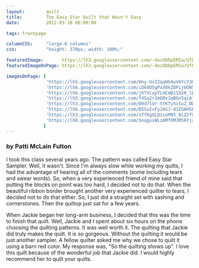 ```yaml
---
layout:        quilt
title:         The Easy Star Quilt that Wasn't Easy
date:          2012-03-10 00:00:00

tags: frontpage

columnCSS:     "large-6 columns"
css:           "height: 370px; width: 100%;"

featuredImage:       https://lh3.googleusercontent.com/-4ozODDpEMIw/UfbHdjpJJWI/AAAAAAAAARY/o0DYbXXVlbc/w470/photo.jpg
featuredImageOnPage: https://lh3.googleusercontent.com/-4ozODDpEMIw/UfbHdjpJJWI/AAAAAAAAARY/o0DYbXXVlbc/w1000/photo.jpg

imagesOnPage: [
               'https://lh5.googleusercontent.com/Hny-UxI2qaHk4wV6YcY3QNFAlfeqJs7rqMkSdvSwS3c=w303',
               'https://lh6.googleusercontent.com/iOk0D5gPxX0kZDPijUGN52SJ_Ad1ERFSi5BZHsSaCMk=w303',
               'https://lh6.googleusercontent.com/jhTVCxpTLHCmB1IXsH_lBOolRfM-ufimi2TIZ9aCIUQ=w303',
               'https://lh5.googleusercontent.com/f45a2rImQ0v1qBGn5qiAjh4NXo3JQhKOWi1LBSruobo=w303',
               'https://lh3.googleusercontent.com/D9d7lUr-5tKTy5iSuZ_DW5OEEHJ4D8DoBbOr-lWCvIE=w303',
               'https://lh6.googleusercontent.com/D5SuIxFy2ASJ-d3ZG6HSPVlPQbXv_vb_QOX2uQ-ik3E=w303',
               'https://lh3.googleusercontent.com/sTfKgOLQ2soM95_QiZ2fQFYXJXgJ9mWUZrXoPSzYlUI=w303',
               'https://lh6.googleusercontent.com/SnqgssWLzAMfOMJM56YjZIZuXBMMPswNTFAxZx8jZug=w303'
              ]
---
```


### by Patti McLain Fulton

I took this class several years ago.  The pattern was called Easy Star Sampler.  Well, it wasn't.  Since I'm always slow while working my quilts, I had the advantage of hearing all of the comments (some including tears and swear words).  So, when a very experienced friend of mine said that putting the blocks on point was too hard, I decided not to do that.  When the beautiful ribbon border brought another very experienced quilter to tears, I decided not to do that either.  So, I just did a straight set with sashing and cornerstones.  Then the quiltop just sat for a few years. 

When Jackie began her long-arm business, I decided that this was the time to finish that quilt.  Well, Jackie and I spent about six hours on the phone choosing the quilting patterns.  It was well worth it.  The quilting that Jackie did truly makes the quilt.  It is so gorgeous.  Without the quilting it would be just another sampler.  A fellow quilter asked me why we chose to quilt it using a barn red color.  My response was, "So the quilting shows up".  I love this quilt because of the wonderful job that Jackie did.  I would highly recommend her to quilt your quilts.
